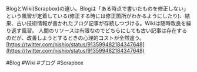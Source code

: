 
BlogとWiki(Scrapbox)の違い。Blogは「ある時点で書いたものを修正しない」という風習が定着している(修正する時には修正箇所がわかるようにしたり)、結果、古い技術情報が書かれたブログ記事が存続しつづける。Wikiは随時改良を繰り返す風習。
人間のリソースは有限なのでどちらにしても古い記事は存在するのだが、改善しようとするときの心理的コストが全然違う。
[https://twitter.com/nishio/status/913599482184347648](https://twitter.com/nishio/status/913599482184347648)

#Blog #Wiki #ブログ #Scrapbox